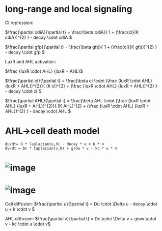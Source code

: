 
# long-range and local signaling
CI repression:

$\frac{\partial cdiA}{\partial t} = \frac{\beta cdiA}{ 1 + (\frac{cI}{K cdiA})^{2} } - decay \cdot cdiA $

$\frac{\partial gfp}{\partial t} = \frac{\beta gfp}{ 1 + (\frac{cI}{K gfp})^{2} } - decay \cdot gfp $

LuxR and AHL activation:

$\frac {luxR \cdot AHL} {luxR + AHL}$

$\frac{\partial cI}{\partial t} = \frac{\beta cI \cdot (\frac {luxR \cdot AHL} {luxR + AHL})^{2}}{ (K cI)^{2} + (\frac {luxR \cdot AHL} {luxR + AHL})^{2} } - decay \cdot cI $

$\frac{\partial AHL}{\partial t} = \frac{\beta AHL \cdot (\frac {luxR \cdot AHL} {luxR + AHL})^{2}}{ (K AHL)^{2} + (\frac {luxR \cdot AHL} {luxR + AHL})^{2} } - decay \cdot AHL $



# AHL→cell death model

    du/dt= D * laplacian(u,h) - decay * u + k * v
    dv/dt = Dc * laplacian(v,h) + grow * v - kc * u * v
# ![image](https://github.com/antimatter2020/patterama/assets/68374440/2f16ab6b-bdff-4a10-baa9-3a1bfc5c70c8)
# ![image](https://github.com/antimatter2020/patterama/assets/68374440/c3006a15-cbd1-41e4-9b87-2feb3275a8cd)
    

Cell diffusion:
$\frac{\partial u}{\partial t} = Du \cdot \Delta u - decay \cdot u + k \cdot v $

AHL diffusion:
$\frac{\partial v}{\partial t} = Dc \cdot \Delta v + grow \cdot v - kc \cdot u \cdot v$

